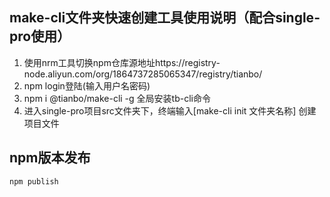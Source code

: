 ## make-cli文件夹快速创建工具使用说明（配合single-pro使用）

1. 使用nrm工具切换npm仓库源地址https://registry-node.aliyun.com/org/1864737285065347/registry/tianbo/
2. npm login登陆(输入用户名密码)
3. npm i @tianbo/make-cli -g 全局安装tb-cli命令
4. 进入single-pro项目src文件夹下，终端输入[make-cli init 文件夹名称] 创建项目文件

## npm版本发布

```js
npm publish

```
